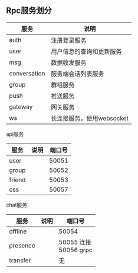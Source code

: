 



## Rpc服务划分

| 服务         | 说明                      |
| ------------ | ------------------------- |
| auth         | 注册登录服务              |
| user         | 用户信息的查询和更新服务  |
| msg          | 数据收发服务              |
| conversation | 服务端会话列表服务        |
| group        | 群组服务                  |
| push         | 推送服务                  |
| gateway      | 网关服务                  |
| ws           | 长连接服务，使用websocket |



api服务

| 服务   | 说明 | 端口号 |
| ------ | ---- | ------ |
| user   |      | 50051  |
| group  |      | 50052  |
| friend |      | 50053  |
| oss    |      | 50057  |

chat服务

| 服务     | 说明 | 端口号                     |
| -------- | ---- | -------------------------- |
| offline  |      | 50054                      |
| presence |      | 50055 连接<br />50056 grpc |
| transfer |      | 无                         |

